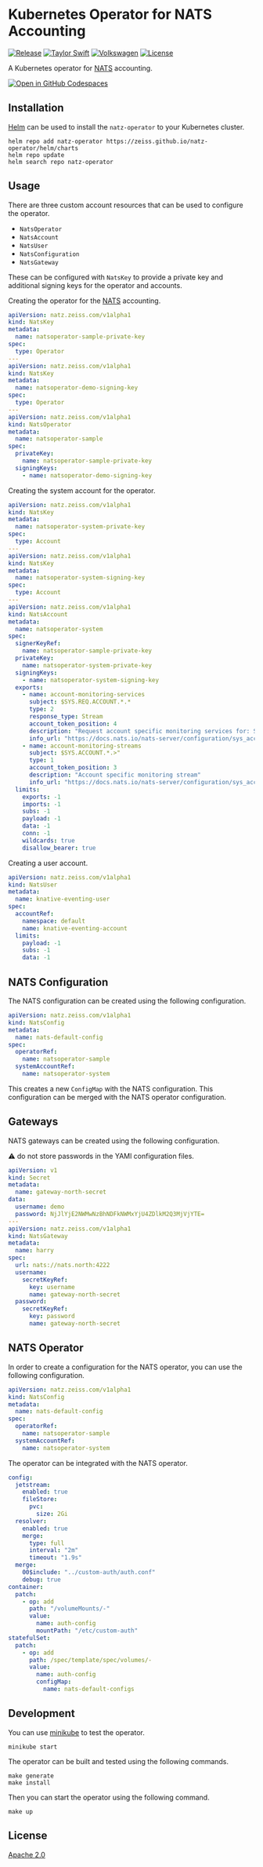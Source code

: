 # Kubernetes Operator for NATS Accounting

[![Release](https://github.com/ZEISS/natz-operator/actions/workflows/release.yml/badge.svg)](https://github.com/ZEISS/natz-operator/actions/workflows/release.yml)
[![Taylor Swift](https://img.shields.io/badge/secured%20by-taylor%20swift-brightgreen.svg)](https://twitter.com/SwiftOnSecurity)
[![Volkswagen](https://auchenberg.github.io/volkswagen/volkswargen_ci.svg?v=1)](https://github.com/auchenberg/volkswagen)
[![License](https://img.shields.io/badge/License-Apache%202.0-blue.svg)](https://opensource.org/licenses/Apache-2.0)

A Kubernetes operator for [NATS](https://nats.io/) accounting.

[![Open in GitHub Codespaces](https://github.com/codespaces/badge.svg)](https://codespaces.new/ZEISS/natz-operator?quickstart=1)

## Installation

[Helm](https://helm.sh/) can be used to install the `natz-operator` to your Kubernetes cluster.

```shell
helm repo add natz-operator https://zeiss.github.io/natz-operator/helm/charts
helm repo update
helm search repo natz-operator
```

## Usage

There are three custom account resources that can be used to configure the operator.

- `NatsOperator`
- `NatsAccount`
- `NatsUser`
- `NatsConfiguration`
- `NatsGateway`

These can be configured with `NatsKey` to provide a private key and additional signing keys for the operator and accounts.

Creating the operator for the [NATS](https://nats.io/) accounting.

```yaml
apiVersion: natz.zeiss.com/v1alpha1
kind: NatsKey
metadata:
  name: natsoperator-sample-private-key
spec:
  type: Operator
---
apiVersion: natz.zeiss.com/v1alpha1
kind: NatsKey
metadata:
  name: natsoperator-demo-signing-key
spec:
  type: Operator
---
apiVersion: natz.zeiss.com/v1alpha1
kind: NatsOperator
metadata:
  name: natsoperator-sample
spec:
  privateKey:
    name: natsoperator-sample-private-key
  signingKeys:
    - name: natsoperator-demo-signing-key
```

Creating the system account for the operator.

```yaml
apiVersion: natz.zeiss.com/v1alpha1
kind: NatsKey
metadata:
  name: natsoperator-system-private-key
spec:
  type: Account
---
apiVersion: natz.zeiss.com/v1alpha1
kind: NatsKey
metadata:
  name: natsoperator-system-signing-key
spec:
  type: Account
---
apiVersion: natz.zeiss.com/v1alpha1
kind: NatsAccount
metadata:
  name: natsoperator-system
spec:
  signerKeyRef:
    name: natsoperator-sample-private-key
  privateKey:
    name: natsoperator-system-private-key
  signingKeys:
    - name: natsoperator-system-signing-key
  exports:
    - name: account-monitoring-services
      subject: $SYS.REQ.ACCOUNT.*.*
      type: 2
      response_type: Stream
      account_token_position: 4
      description: "Request account specific monitoring services for: SUBSZ, CONNZ, LEAFZ, JSZ and INFO"
      info_url: "https://docs.nats.io/nats-server/configuration/sys_accounts"
    - name: account-monitoring-streams
      subject: $SYS.ACCOUNT.*.>"
      type: 1
      account_token_position: 3
      description: "Account specific monitoring stream"
      info_url: "https://docs.nats.io/nats-server/configuration/sys_accounts"
  limits:
    exports: -1
    imports: -1
    subs: -1
    payload: -1
    data: -1
    conn: -1
    wildcards: true
    disallow_bearer: true

```

Creating a user account.

```yaml
apiVersion: natz.zeiss.com/v1alpha1
kind: NatsUser
metadata:
  name: knative-eventing-user
spec:
  accountRef:
    namespace: default
    name: knative-eventing-account
  limits:
    payload: -1
    subs: -1
    data: -1
```

## NATS Configuration

The NATS configuration can be created using the following configuration.

```yaml
apiVersion: natz.zeiss.com/v1alpha1
kind: NatsConfig
metadata:
  name: nats-default-config
spec:
  operatorRef:
    name: natsoperator-sample
  systemAccountRef:
    name: natsoperator-system
```

This creates a new `ConfigMap` with the NATS configuration.
This configuration can be merged with the NATS operator configuration.

## Gateways

NATS gateways can be created using the following configuration.

:warning: do not store passwords in the YAMl configuration files.

```yaml
apiVersion: v1
kind: Secret
metadata:
  name: gateway-north-secret
data:
  username: demo
  password: NjJlYjE2NWMwNzBhNDFkNWMxYjU4ZDlkM2Q3MjVjYTE=
---
apiVersion: natz.zeiss.com/v1alpha1
kind: NatsGateway
metadata:
  name: harry
spec:
  url: nats://nats.north:4222
  username:
    secretKeyRef:
      key: username
      name: gateway-north-secret
  password:
    secretKeyRef:
      key: password
      name: gateway-north-secret
```

## NATS Operator

In order to create a configuration for the NATS operator, you can use the following configuration.

```yaml
apiVersion: natz.zeiss.com/v1alpha1
kind: NatsConfig
metadata:
  name: nats-default-config
spec:
  operatorRef:
    name: natsoperator-sample
  systemAccountRef:
    name: natsoperator-system
```

The operator can be integrated with the NATS operator.

```yaml
config:
  jetstream:
    enabled: true
    fileStore:
      pvc:
        size: 2Gi
  resolver:
    enabled: true
    merge:
      type: full
      interval: "2m"
      timeout: "1.9s"
  merge:
    00$include: "../custom-auth/auth.conf"
    debug: true
container:
  patch:
    - op: add
      path: "/volumeMounts/-"
      value:
        name: auth-config
        mountPath: "/etc/custom-auth"
statefulSet:
  patch:
    - op: add
      path: /spec/template/spec/volumes/-
      value:
        name: auth-config
        configMap:
          name: nats-default-configs
```

## Development

You can use [minikube](https://minikube.sigs.k8s.io/docs/) to test the operator.

```shell
minikube start
```

The operator can be built and tested using the following commands.

```shell
make generate
make install
```

Then you can start the operator using the following command.

```shell
make up
```

## License

[Apache 2.0](/LICENSE)
